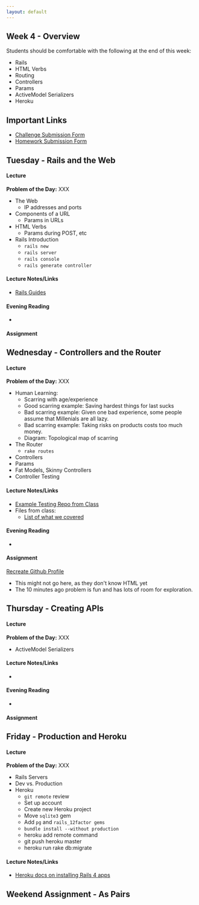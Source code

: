 ```yaml
---
layout: default
---
```


## Week 4 - Overview

Students should be comfortable with the following at the end of this week:

* Rails
* HTML Verbs
* Routing
* Controllers
* Params
* ActiveModel Serializers
* Heroku


## Important Links

* [Challenge Submission Form](http://goo.gl/forms/OzzXZL6iEF)
* [Homework Submission Form](http://goo.gl/forms/o9so3mi9Sd)


## Tuesday - Rails and the Web

#### Lecture

**Problem of the Day:** XXX

* The Web
  * IP addresses and ports
* Components of a URL
  * Params in URLs
* HTML Verbs
  * Params during POST, etc
* Rails Introduction
  * `rails new`
  * `rails server`
  * `rails console`
  * `rails generate controller`

#### Lecture Notes/Links

* [Rails Guides](http://guides.rubyonrails.org/index.html)

#### Evening Reading

*

#### Assignment




## Wednesday - Controllers and the Router

#### Lecture

**Problem of the Day:** XXX

* Human Learning:
  * Scarring with age/experience
  * Good scarring example: Saving hardest things for last sucks
  * Bad scarring example: Given one bad experience, some people assume that Millenials are all lazy.
  * Bad scarring example: Taking risks on products costs too much money.
  * Diagram: Topological map of scarring
* The Router
  * `rake routes`
* Controllers
* Params
* Fat Models, Skinny Controllers
* Controller Testing

#### Lecture Notes/Links

* [Example Testing Repo from Class](https://github.com/tiyd-rails-2015-01/testing_example)
* Files from class:
  * [List of what we covered](https://github.com/tiyd-rails-2015-01/testing_example/test_types.md)

#### Evening Reading

*

#### Assignment

[Recreate Github Profile](https://github.com/tiyd-rails-2015-01/github_profile)
  * This might not go here, as they don't know HTML yet
  * The 10 minutes ago problem is fun and has lots of room for exploration.


## Thursday - Creating APIs

#### Lecture

**Problem of the Day:** XXX

* ActiveModel Serializers

#### Lecture Notes/Links

*

#### Evening Reading

*

#### Assignment




## Friday - Production and Heroku

#### Lecture

**Problem of the Day:** XXX

* Rails Servers
* Dev vs. Production
* Heroku
  * `git remote` review
  * Set up account
  * Create new Heroku project
  * Move `sqlite3` gem
  * Add `pg` and `rails_12factor gems`
  * `bundle install --without production`
  * heroku add remote command
  * git push heroku master
  * heroku run rake db:migrate

#### Lecture Notes/Links

* [Heroku docs on installing Rails 4 apps](https://devcenter.heroku.com/articles/rails4)


## Weekend Assignment - As Pairs
